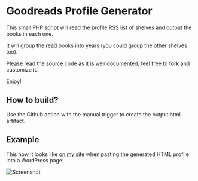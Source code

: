 # Goodreads Profile Generator

This small PHP script will read the profile RSS list of shelves and output the books in each one.

It will group the read books into years (you could group the other shelves too).

Please read the source code as it is well documented, feel free to fork and customize it.

Enjoy!

## How to build?

Use the Github action with the manual trigger to create the output.html artifact.

## Example

This how it looks like [on my site](https://ricard.blog/books/) when pasting the generated HTML profile into a WordPress page:

![Screenshot](https://cloudup.com/cJj5yNol5rD+)
